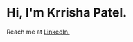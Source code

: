 </head>
<body>
    <h1>Hi, I'm Krrisha Patel.</h1>
    <p>Reach me at <a href="[https://www.linkedin.com/](https://www.linkedin.com/in/krrishapatel/)">LinkedIn.</a></p>
</body>
</html>
